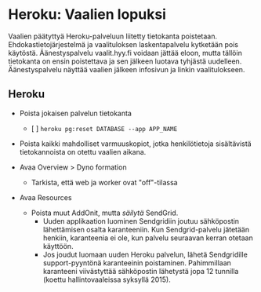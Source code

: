 # Heroku: Vaalien lopuksi

Vaalien päätyttyä Heroku-palveluun liitetty tietokanta poistetaan.
Ehdokastietojärjestelmä ja vaalituloksen laskentapalvelu kytketään pois käytöstä.
Äänestyspalvelu vaalit.hyy.fi voidaan jättää eloon, mutta tällöin tietokanta on
ensin poistettava ja sen jälkeen luotava tyhjästä uudelleen. Äänestyspalvelu
näyttää vaalien jälkeen infosivun ja linkin vaalitulokseen.


## Heroku

- Poista jokaisen palvelun tietokanta
  - [ ] `heroku pg:reset DATABASE --app APP_NAME`

- Poista kaikki mahdolliset varmuuskopiot, jotka henkilötietoja sisältävistä
  tietokannoista on otettu vaalien aikana.

- Avaa Overview > Dyno formation
  - Tarkista, että web ja worker ovat "off"-tilassa

- Avaa Resources
  - Poista muut AddOnit, mutta *säilytä* SendGrid.
    - Uuden applikaation luominen Sendgridiin joutuu sähköpostin lähettämisen
      osalta karanteeniin. Kun Sendgrid-palvelu jätetään henkiin, karanteenia
      ei ole, kun palvelu seuraavan kerran otetaan käyttöön.
    - Jos joudut luomaan uuden Heroku palvelun, lähetä Sendgridille
      support-pyyntönä karanteeinin poistaminen. Pahimmillaan karanteeni
      viivästyttää sähköpostin lähetystä jopa 12 tunnilla (koettu
      hallintovaaleissa syksyllä 2015).
